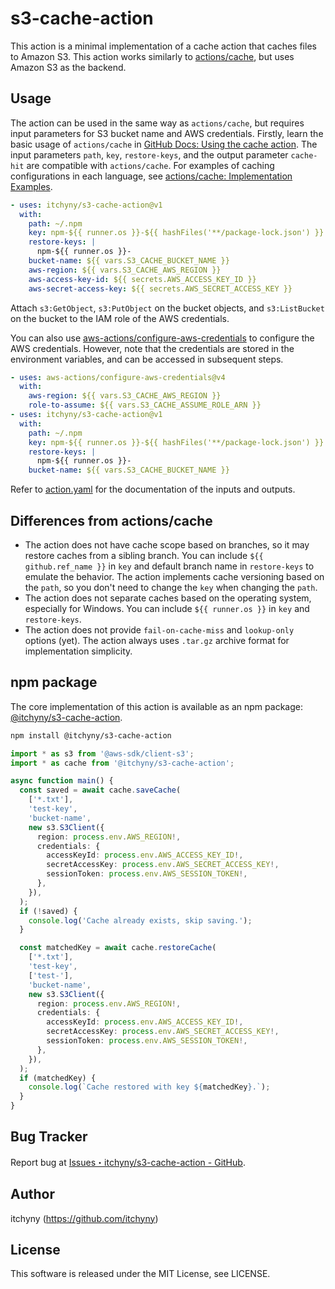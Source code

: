 # s3-cache-action
This action is a minimal implementation of a cache action that caches files to Amazon S3.
This action works similarly to [actions/cache](https://github.com/actions/cache), but uses Amazon S3 as the backend.

## Usage
The action can be used in the same way as `actions/cache`, but requires input parameters for S3 bucket name and AWS credentials.
Firstly, learn the basic usage of `actions/cache` in [GitHub Docs: Using the cache action](https://docs.github.com/en/actions/using-workflows/caching-dependencies-to-speed-up-workflows#using-the-cache-action).
The input parameters `path`, `key`, `restore-keys`, and the output parameter `cache-hit` are compatible with `actions/cache`.
For examples of caching configurations in each language, see [actions/cache: Implementation Examples](https://github.com/actions/cache#implementation-examples).

```yaml
- uses: itchyny/s3-cache-action@v1
  with:
    path: ~/.npm
    key: npm-${{ runner.os }}-${{ hashFiles('**/package-lock.json') }}
    restore-keys: |
      npm-${{ runner.os }}-
    bucket-name: ${{ vars.S3_CACHE_BUCKET_NAME }}
    aws-region: ${{ vars.S3_CACHE_AWS_REGION }}
    aws-access-key-id: ${{ secrets.AWS_ACCESS_KEY_ID }}
    aws-secret-access-key: ${{ secrets.AWS_SECRET_ACCESS_KEY }}
```

Attach `s3:GetObject`, `s3:PutObject` on the bucket objects, and `s3:ListBucket` on the bucket to the IAM role of the AWS credentials.

You can also use [aws-actions/configure-aws-credentials](https://github.com/aws-actions/configure-aws-credentials) to configure the AWS credentials.
However, note that the credentials are stored in the environment variables, and can be accessed in subsequent steps.

```yaml
- uses: aws-actions/configure-aws-credentials@v4
  with:
    aws-region: ${{ vars.S3_CACHE_AWS_REGION }}
    role-to-assume: ${{ vars.S3_CACHE_ASSUME_ROLE_ARN }}
- uses: itchyny/s3-cache-action@v1
  with:
    path: ~/.npm
    key: npm-${{ runner.os }}-${{ hashFiles('**/package-lock.json') }}
    restore-keys: |
      npm-${{ runner.os }}-
    bucket-name: ${{ vars.S3_CACHE_BUCKET_NAME }}
```

Refer to [action.yaml](https://github.com/itchyny/s3-cache-action/blob/main/action.yaml) for the documentation of the inputs and outputs.

## Differences from actions/cache

- The action does not have cache scope based on branches, so it may restore caches from a sibling branch.
  You can include `${{ github.ref_name }}` in `key` and default branch name in `restore-keys` to emulate the behavior.
  The action implements cache versioning based on the `path`, so you don't need to change the `key` when changing the `path`.
- The action does not separate caches based on the operating system, especially for Windows.
  You can include `${{ runner.os }}` in `key` and `restore-keys`.
- The action does not provide `fail-on-cache-miss` and `lookup-only` options (yet).
  The action always uses `.tar.gz` archive format for implementation simplicity.

## npm package
The core implementation of this action is available as an npm package:
[@itchyny/s3-cache-action](https://www.npmjs.com/package/@itchyny/s3-cache-action).

```sh
npm install @itchyny/s3-cache-action
```
```typescript
import * as s3 from '@aws-sdk/client-s3';
import * as cache from '@itchyny/s3-cache-action';

async function main() {
  const saved = await cache.saveCache(
    ['*.txt'],
    'test-key',
    'bucket-name',
    new s3.S3Client({
      region: process.env.AWS_REGION!,
      credentials: {
        accessKeyId: process.env.AWS_ACCESS_KEY_ID!,
        secretAccessKey: process.env.AWS_SECRET_ACCESS_KEY!,
        sessionToken: process.env.AWS_SESSION_TOKEN!,
      },
    }),
  );
  if (!saved) {
    console.log('Cache already exists, skip saving.');
  }

  const matchedKey = await cache.restoreCache(
    ['*.txt'],
    'test-key',
    ['test-'],
    'bucket-name',
    new s3.S3Client({
      region: process.env.AWS_REGION!,
      credentials: {
        accessKeyId: process.env.AWS_ACCESS_KEY_ID!,
        secretAccessKey: process.env.AWS_SECRET_ACCESS_KEY!,
        sessionToken: process.env.AWS_SESSION_TOKEN!,
      },
    }),
  );
  if (matchedKey) {
    console.log(`Cache restored with key ${matchedKey}.`);
  }
}
```

## Bug Tracker
Report bug at [Issues・itchyny/s3-cache-action - GitHub](https://github.com/itchyny/s3-cache-action/issues).

## Author
itchyny (<https://github.com/itchyny>)

## License
This software is released under the MIT License, see LICENSE.
